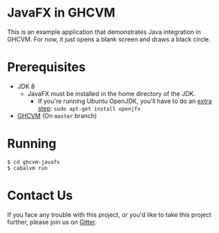 # JavaFX in GHCVM

This is an example application that demonstrates Java integration in GHCVM. For now, it just opens a blank screen and draws a black circle.

# Prerequisites
- JDK 8
  - JavaFX must be installed in the home directory of the JDK.
    - If you're running Ubuntu OpenJDK, you'll have to do an [extra step](http://stackoverflow.com/questions/34243982/why-is-javafx-is-not-included-in-openjdk-8-on-ubuntu-wily-15-10):
      ```sudo apt-get install openjfx```
- [GHCVM](https://github.com/rahulmutt/ghcvm) (On `master` branch)

# Running
```
$ cd ghcvm-javafx
$ cabalvm run
```

# Contact Us
If you face any trouble with this project, or you'd like to take this project further, please join us on [Gitter](https://gitter.im/rahulmutt/ghcvm).
